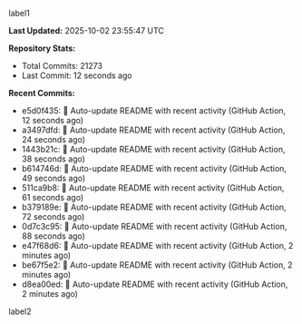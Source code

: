 
label1 
<!-- ACTIVITY_START -->
**Last Updated:** 2025-10-02 23:55:47 UTC

**Repository Stats:**
- Total Commits: 21273
- Last Commit: 12 seconds ago

**Recent Commits:**
- e5d0f435: 🤖 Auto-update README with recent activity (GitHub Action, 12 seconds ago)
- a3497dfd: 🤖 Auto-update README with recent activity (GitHub Action, 24 seconds ago)
- 1443b21c: 🤖 Auto-update README with recent activity (GitHub Action, 38 seconds ago)
- b614746d: 🤖 Auto-update README with recent activity (GitHub Action, 49 seconds ago)
- 511ca9b8: 🤖 Auto-update README with recent activity (GitHub Action, 61 seconds ago)
- b379189e: 🤖 Auto-update README with recent activity (GitHub Action, 72 seconds ago)
- 0d7c3c95: 🤖 Auto-update README with recent activity (GitHub Action, 88 seconds ago)
- e47f68d6: 🤖 Auto-update README with recent activity (GitHub Action, 2 minutes ago)
- be67f5e2: 🤖 Auto-update README with recent activity (GitHub Action, 2 minutes ago)
- d8ea00ed: 🤖 Auto-update README with recent activity (GitHub Action, 2 minutes ago)
<!-- ACTIVITY_END -->

label2
